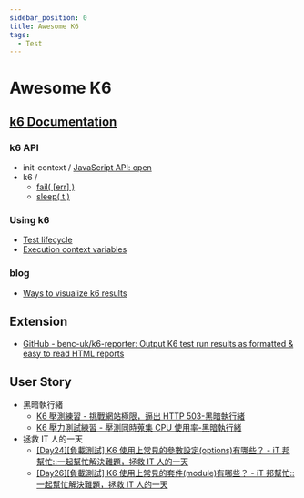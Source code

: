 ```yaml
---
sidebar_position: 0
title: Awesome K6
tags:
  - Test
---
```


Awesome K6
==========

[k6 Documentation](https://k6.io/docs/)
---------------------------------------

### k6 API ###

- init-context / [JavaScript API: open](https://k6.io/docs/javascript-api/init-context/open/)
- k6 / 
	- [fail( [err] )](https://k6.io/docs/javascript-api/k6/fail/)
	-  [sleep( t )](https://k6.io/docs/javascript-api/k6/sleep/)

### Using k6 ###

- [Test lifecycle](https://k6.io/docs/using-k6/test-lifecycle/)
- [Execution context variables](https://k6.io/docs/using-k6/execution-context-variables/)

### blog ###
- [Ways to visualize k6 results](https://k6.io/blog/ways-to-visualize-k6-results/)


Extension
---------

- [GitHub - benc-uk/k6-reporter: Output K6 test run results as formatted & easy to read HTML reports](https://github.com/benc-uk/k6-reporter)


User Story
----------

- 黑暗執行緒
	- [K6 壓測練習 - 挑戰網站極限，逼出 HTTP 503-黑暗執行緒](https://blog.darkthread.net/blog/stress-test-by-k6/)
	- [K6 壓力測試練習 - 壓測同時蒐集 CPU 使用率-黑暗執行緒](https://blog.darkthread.net/blog/k6-testing-w-perf-info-collection/)
- 拯救 IT 人的一天
	- [[Day24][負載測試] K6 使用上常見的參數設定(options)有哪些？ - iT 邦幫忙::一起幫忙解決難題，拯救 IT 人的一天](https://ithelp.ithome.com.tw/articles/10305862)
	- [[Day26][負載測試] K6 使用上常見的套件(module)有哪些？ - iT 邦幫忙::一起幫忙解決難題，拯救 IT 人的一天](https://ithelp.ithome.com.tw/articles/10306848)

